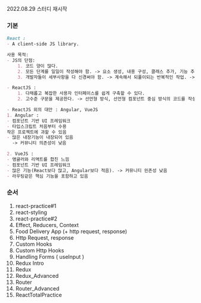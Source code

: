 2022.08.29
스터디 재시작

### 기본
```md
React : 
- A client-side JS library.

사용 목적:
- JS의 단점:
    1. 코드 양이 많다.
    2. 모든 단계를 일일이 작성해야 함. -> 요소 생성, 내용 구성, 클래스 추가, 기능 추가 등... 모든 단계가 전부 설명이 되어야 함. -> 이러한 프로그래밍을 명령형 접근방식이라고 함.
    3. 개발자들이 세부사항을 다 신경써야 함. -> 계속해서 되풀이되는 반복적인 작업. -> 시간낭비, 나쁜 효율.

- ReactJS :
    1. 다채롭고 복잡한 사용자 인터페이스를 쉽게 구축할 수 있다.
    2. 고수준 구문을 제공한다. -> 선언형 방식, 선언형 컴포넌트 중심 방식의 코드를 작성한다.

- ReactJS 외의 대안 : Angular, VueJS
1. Angular : 
- 컴포넌트 기반 UI 프레임워크
- 타입스크립트 처음부터 수용
작은 프로젝트에 과할 수 있음
- 많은 내장기능이 내장되어 있음
  -> 커뮤니티 의존성이 낮음

2. VueJS :
- 앵귤러와 리액트를 합친 느낌
- 컴포넌트 기반 UI 프레임워크
- 많은 기능(React보다 많고, Angular보다 적음). -> 커뮤니티 읜존성 낮음
- 라우팅같은 핵심 기능을 포함하고 있음

```

### 순서
1. react-practice#1
2. react-styling
3. react-practice#2
4. Effect, Reducers, Context
5. Food Delivery App (+ http request, response)
6. Http Request, response
7. Custom Hooks
8. Custom Http Hooks
9. Handling Forms ( useInput )
10. Redux Intro
11. Redux
12. Redux_Advanced
13. Router
14. Router_Advanced
15. ReactTotalPractice